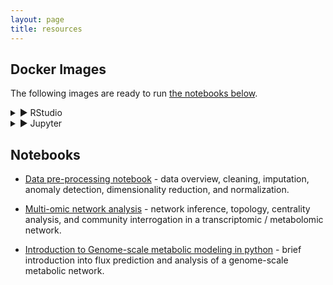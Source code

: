 ```yaml
---
layout: page
title: resources
---
```


## Docker Images

The following images are ready to run [the notebooks below](#notebooks).  
<details><summary> &#9658; RStudio </summary>
	<p> Image ready to run R 4.1.0, Rstudio, Mixomics 6.16.3, MOFA2 1.3.4, among others.</p>
	<p> Run with <code>docker run ruibenfeitas/rstudio:30_08_2021</code></p></details>

<details><summary> &#9658; Jupyter </summary>
	<p> Image ready to run Python 3.9.6, Jupyter, igraph, scikit-learn, among others.</p>
	<p> Run with <code>docker run ruibenfeitas/jupyter:30_08_2021</code></p></details>

## Notebooks

- [Data pre-processing notebook](../extras/notebooks/session_preprocessing/preprocessing.html) - data overview, cleaning, imputation, anomaly detection, dimensionality reduction, and normalization.

- [Multi-omic network analysis](../extras/notebooks/session_topology/lab.html) - network inference, topology, centrality analysis, and community interrogation in a transcriptomic / metabolomic network.

- [Introduction to Genome-scale metabolic modeling in python](../extras/notebooks/session_gems/lab.html) - brief introduction into flux prediction and analysis of a genome-scale metabolic network.